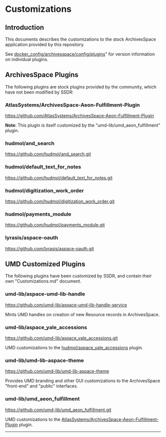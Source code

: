 # Customizations

## Introduction

This documents describes the customizations to the stock ArchivesSpace
application provided by this repository.

See [docker_config/archivesspace/config/plugins][plugins]" for version
information on individual plugins.

## ArchivesSpace Plugins

The following plugins are stock plugins provided by the community, which have
not been modified by SSDR:

### AtlasSystems/ArchivesSpace-Aeon-Fulfillment-Plugin

<https://github.com/AtlasSystems/ArchivesSpace-Aeon-Fulfillment-Plugin>

**Note**: This plugin is itself customized by the "umd-lib/umd_aeon_fulfillment"
plugin.

### hudmol/and_search

<https://github.com/hudmol/and_search.git>

### hudmol/default_text_for_notes

<https://github.com/hudmol/default_text_for_notes.git>

### hudmol/digitization_work_order

<https://github.com/hudmol/digitization_work_order.git>

### hudmol/payments_module

<https://github.com/hudmol/payments_module.git>

### lyrasis/aspace-oauth

<https://github.com/lyrasis/aspace-oauth.git>

## UMD Customized Plugins

The following plugins have been customized by SSDR, and contain their own
"Customizations.md" document.

### umd-lib/aspace-umd-lib-handle

<https://github.com/umd-lib/aspace-umd-lib-handle-service>

Mints UMD handles on creation of new Resource records in ArchivesSpace.

### umd-lib/aspace_yale_accessions

<https://github.com/umd-lib/aspace_yale_accessions.git>

UMD customizations to the [hudmol/aspace_yale_accessions][hudmol-accessions]
plugin.

### umd-lib/umd-lib-aspace-theme

<https://github.com/umd-lib/umd-lib-aspace-theme>

Provides UMD branding and other GUI customizations to the ArchivesSpace
"front-end" and "public" interfaces.

### umd-lib/umd_aeon_fulfillment

<https://github.com/umd-lib/umd_aeon_fulfillment.git>

UMD customizations to the
[AtlasSystems/ArchivesSpace-Aeon-Fulfillment-Plugin][atlas-aeon]
plugin.

---
[plugins]: ../docker_config/archivesspace/config/plugins
[hudmol-accessions]: https://github.com/hudmol/aspace_yale_accessions
[atlas-aeon]: https://github.com/AtlasSystems/ArchivesSpace-Aeon-Fulfillment-Plugin
